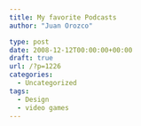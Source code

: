 ```yaml
---
title: My favorite Podcasts
author: "Juan Orozco"

type: post
date: 2008-12-12T00:00:00+00:00
draft: true
url: /?p=1226
categories:
  - Uncategorized
tags:
  - Design
  - video games
---
```

